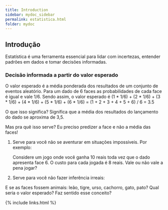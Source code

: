 ```yaml
---
title: Introduction
sidebar: mydoc_sidebar
permalink: estatistica.html
folder: mydoc
---
```


## Introdução

Estatística é uma ferramenta essencial para lidar com incertezas, entender padrões em dados e tomar decisões informadas.

### Decisão informada a partir do valor esperado
O valor esperado é a média ponderada dos resultados de um conjunto de eventos aleatório. Para um dado de 6 faces
as probabilidades de cada face é igual e vale 1/6. Sendo assim, o valor esperado é 
(1 * 1/6) + (2 * 1/6) + (3 * 1/6) + (4 * 1/6) + (5 * 1/6) + (6 * 1/6) = (1 + 2 + 3 + 4 + 5 + 6) / 6 = 3.5

O que isso significa?
Significa que a média dos resultados do lançamento do dado se aproxima de 3,5.

Mas pra quê isso serve? Eu preciso predizer a face e não a média das faces!

1. Serve para você não se aventurar em situações impossíveis. Por exemplo:

   Considere um jogo onde você ganha 10 reais toda vez que o dado apresenta face 6. O custo para cada jogada é 8 reais.
   Vale ou não vale a pena jogar?

2. Serve para você não fazer inferência irreais:


E se as faces fossem animais: leão, tigre, urso, cachorro, gato, pato? Qual seria o valor esperado? Faz sentido esse
conceito?




{% include links.html %}

